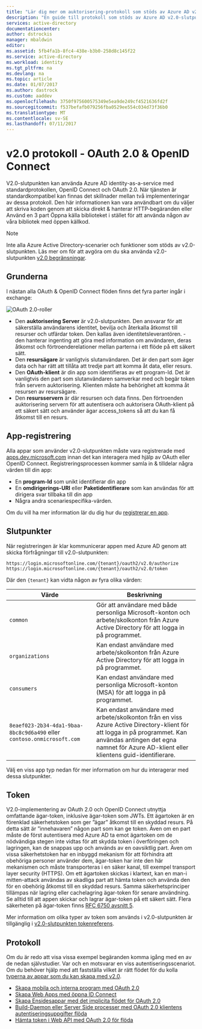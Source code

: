 ```yaml
---
title: "Lär dig mer om auktorisering-protokoll som stöds av Azure AD v2.0 | Microsoft Docs"
description: "En guide till protokoll som stöds av Azure AD v2.0-slutpunkten."
services: active-directory
documentationcenter: 
author: dstrockis
manager: mbaldwin
editor: 
ms.assetid: 5fb4fa1b-8fc4-438e-b3b0-258d8c145f22
ms.service: active-directory
ms.workload: identity
ms.tgt_pltfrm: na
ms.devlang: na
ms.topic: article
ms.date: 01/07/2017
ms.author: dastrock
ms.custom: aaddev
ms.openlocfilehash: 3750f975600575349e5ea9de249cf4521636fd2f
ms.sourcegitcommit: f537befafb079256fba0529ee554c034d73f36b0
ms.translationtype: MT
ms.contentlocale: sv-SE
ms.lasthandoff: 07/11/2017
---
```

# v2.0 protokoll - OAuth 2.0 & OpenID Connect
V2.0-slutpunkten kan använda Azure AD identity-as-a-service med standardprotokollen, OpenID Connect och OAuth 2.0.  När tjänsten är standardkompatibel kan finnas det skillnader mellan två implementeringar av dessa protokoll.  Den här informationen kan vara användbart om du väljer att skriva koden genom att skicka direkt & hanterar HTTP-begäranden eller Använd en 3 part Öppna källa biblioteket i stället för att använda någon av våra bibliotek med öppen källkod.
<!-- TODO: Need link to libraries above -->

> [!NOTE]
> Inte alla Azure Active Directory-scenarier och funktioner som stöds av v2.0-slutpunkten.  Läs mer om för att avgöra om du ska använda v2.0-slutpunkten [v2.0 begränsningar](active-directory-v2-limitations.md).
>
>

## Grunderna
I nästan alla OAuth & OpenID Connect flöden finns det fyra parter ingår i exchange:

![OAuth 2.0-roller](../../media/active-directory-v2-flows/protocols_roles.png)

* Den **auktorisering Server** är v2.0-slutpunkten.  Den ansvarar för att säkerställa användarens identitet, bevilja och återkalla åtkomst till resurser och utfärdar token.  Den kallas även identitetsleverantören. - den hanterar ingenting att göra med information om användaren, deras åtkomst och förtroenderelationer mellan parterna i ett flöde på ett säkert sätt.
* Den **resursägare** är vanligtvis slutanvändaren.  Det är den part som äger data och har rätt att tillåta att tredje part att komma åt data, eller resurs.
* Den **OAuth-klient** är din app som identifieras av ett program-Id.  Det är vanligtvis den part som slutanvändaren samverkar med och begär token från servern auktorisering.  Klienten måste ha behörighet att komma åt resursen av resursägare.
* Den **resursservern** är där resursen och data finns.  Den förtroenden auktorisering servern för att autentisera och auktorisera OAuth-klient på ett säkert sätt och använder ägar access_tokens så att du kan få åtkomst till en resurs.

## App-registrering
Alla appar som använder v2.0-slutpunkten måste vara registrerade med [apps.dev.microsoft.com](https://apps.dev.microsoft.com/?referrer=https://azure.microsoft.com/documentation/articles&deeplink=/appList) innan det kan interagera med hjälp av OAuth eller OpenID Connect.  Registreringsprocessen kommer samla in & tilldelar några värden till din app:

* En **program-Id** som unikt identifierar din app
* En **omdirigerings-URI** eller **Paketidentifierare** som kan användas för att dirigera svar tillbaka till din app
* Några andra scenariespecifika-värden.

Om du vill ha mer information lär du dig hur du [registrerar en app](active-directory-v2-app-registration.md).

## Slutpunkter
När registreringen är klar kommunicerar appen med Azure AD genom att skicka förfrågningar till v2.0-slutpunkten:

```
https://login.microsoftonline.com/{tenant}/oauth2/v2.0/authorize
https://login.microsoftonline.com/{tenant}/oauth2/v2.0/token
```

Där den `{tenant}` kan vidta någon av fyra olika värden:

| Värde | Beskrivning |
| --- | --- |
| `common` |Gör att användare med både personliga Microsoft-konton och arbete/skolkonton från Azure Active Directory för att logga in på programmet. |
| `organizations` |Kan endast användare med arbete/skolkonton från Azure Active Directory för att logga in på programmet. |
| `consumers` |Kan endast användare med personliga Microsoft-konton (MSA) för att logga in på programmet. |
| `8eaef023-2b34-4da1-9baa-8bc8c9d6a490` eller `contoso.onmicrosoft.com` |Kan endast användare med arbete/skolkonton från en viss Azure Active Directory-klient för att logga in på programmet.  Kan användas antingen det egna namnet för Azure AD-klient eller klientens guid-identifierare. |

Välj en viss app typ nedan för mer information om hur du interagerar med dessa slutpunkter.

## Token
V2.0-implementering av OAuth 2.0 och OpenID Connect utnyttja omfattande ägar-token, inklusive ägar-token som JWTs. Ett ägartoken är en förenklad säkerhetstoken som ger ”ägar” åtkomst till en skyddad resurs. På detta sätt är ”innehavaren” någon part som kan ge token. Även om en part måste de först autentisera med Azure AD ta emot ägartoken om de nödvändiga stegen inte vidtas för att skydda token i överföringen och lagringen, kan de snappas upp och används av en oavsiktlig part. Även om vissa säkerhetstoken har en inbyggd mekanism för att förhindra att obehöriga personer använder dem, ägar-token har inte den här mekanismen och måste transporteras i en säker kanal, till exempel transport layer security (HTTPS). Om ett ägartoken skickas i klartext, kan en man-i mitten-attack användas av skadliga part att hämta token och använda den för en obehörig åtkomst till en skyddad resurs. Samma säkerhetsprinciper tillämpas när lagring eller cachelagring ägar-token för senare användning. Se alltid till att appen skickar och lagrar ägar-token på ett säkert sätt. Flera säkerheten på ägar-token finns [RFC 6750 avsnitt 5](http://tools.ietf.org/html/rfc6750).

Mer information om olika typer av token som används i v2.0-slutpunkten är tillgänglig i [v2.0-slutpunkten tokenreferens](active-directory-v2-tokens.md).

## Protokoll
Om du är redo att visa vissa exempel begäranden komma igång med en av de nedan självstudier.  Var och en motsvarar en viss autentiseringsscenariot.  Om du behöver hjälp med att fastställa vilket är rätt flödet för du kolla [typerna av appar som du kan skapa med v2.0](active-directory-v2-flows.md).

* [Skapa mobila och interna program med OAuth 2.0](active-directory-v2-protocols-oauth-code.md)
* [Skapa Web Apps med öppna ID Connect](active-directory-v2-protocols-oidc.md)
* [Skapa Ensidesappar med det implicita flödet för OAuth 2.0](active-directory-v2-protocols-implicit.md)
* [Build-Daemon eller Server Side processer med OAuth 2.0 klientens autentiseringsuppgifter flöda](active-directory-v2-protocols-oauth-client-creds.md)
* [Hämta token i Web API med OAuth 2.0 för flöda](active-directory-v2-protocols-oauth-on-behalf-of.md)
